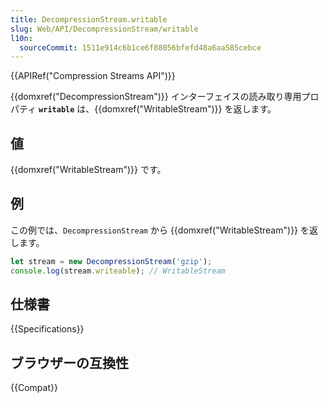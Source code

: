 ```yaml
---
title: DecompressionStream.writable
slug: Web/API/DecompressionStream/writable
l10n:
  sourceCommit: 1511e914c6b1ce6f88056bfefd48a6aa585cebce
---
```


{{APIRef("Compression Streams API")}}

{{domxref("DecompressionStream")}} インターフェイスの読み取り専用プロパティ **`writable`** は、{{domxref("WritableStream")}} を返します。

## 値

{{domxref("WritableStream")}} です。

## 例

この例では、`DecompressionStream` から {{domxref("WritableStream")}} を返します。

```js
let stream = new DecompressionStream('gzip');
console.log(stream.writeable); // WritableStream
```

## 仕様書

{{Specifications}}

## ブラウザーの互換性

{{Compat}}
